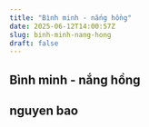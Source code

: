 ```yaml
---
title: "Bình minh - nắng hồng"
date: 2025-06-12T14:00:57Z
slug: binh-minh-nang-hong
draft: false
---
```


## Bình minh - nắng hồng

## nguyen bao

​​​​​​​​​​​​​​​​​​